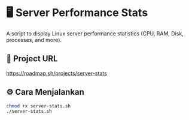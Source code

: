 # 🖥️ Server Performance Stats

A script to display Linux server performance statistics (CPU, RAM, Disk, processes, and more).

## 🔗 Project URL
https://roadmap.sh/projects/server-stats

## ⚙️ Cara Menjalankan
```bash
chmod +x server-stats.sh
./server-stats.sh
